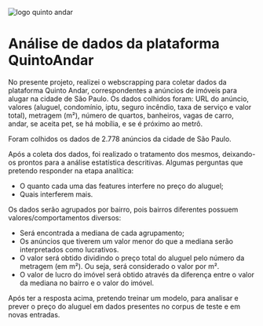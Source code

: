 ![logo quinto andar](https://upload.wikimedia.org/wikipedia/commons/5/56/QuintoAndar-Logo-Blue-hor.png)

# Análise de dados da plataforma QuintoAndar
No presente projeto, realizei o webscrapping para coletar dados da plataforma Quinto Andar, correspondentes a anúncios de imóveis para alugar na cidade de São Paulo.
Os dados colhidos foram: URL do anúncio, valores (aluguel, condomínio, iptu, seguro incêndio, taxa de serviço e valor total), metragem (m²), número de quartos, banheiros, vagas de carro, andar, se aceita pet, se há mobília, e se é próximo ao metrô.

Foram colhidos os dados de 2.778 anúncios da cidade de São Paulo.

Após a coleta dos dados, foi realizado o tratamento dos mesmos, deixando-os prontos para a análise estatística descritivas. Algumas perguntas que pretendo responder na etapa analítica:
- O quanto cada uma das features interfere no preço do aluguel;
- Quais interferem mais.

Os dados serão agrupados por bairro, pois bairros diferentes possuem valores/comportamentos diversos:
- Será encontrada a mediana de cada agrupamento;
- Os anúncios que tiverem um valor menor do que a mediana serão interpretados como lucrativos. 
- O valor será obtido dividindo o preço total do aluguel pelo número da metragem (em m²). Ou seja, será considerado o valor por m².
- O valor de lucro do imóvel será obtido através da diferença entre o valor da mediana no bairro e o valor do imóvel.

Após ter a resposta acima, pretendo treinar um modelo, para analisar e prever o preço do aluguel em dados presentes no corpus de teste e em novas entradas.
